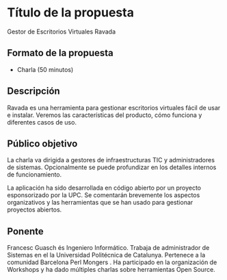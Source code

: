 # Título de la propuesta

Gestor de Escritorios Virtuales Ravada

## Formato de la propuesta

* Charla (50 minutos)

## Descripción

Ravada es una herramienta para gestionar escritorios virtuales fácil de usar
e instalar. Veremos las características del producto, cómo funciona y diferentes
casos de uso.

## Público objetivo

La charla va dirigida a gestores de
infraestructuras TIC y administradores de sistemas.
    Opcionalmente se puede
    profundizar en los detalles internos de funcionamiento.

La aplicación ha sido desarrollada en código abierto por un proyecto esponsorizado
por la UPC. Se comentarán brevemente los aspectos organizativos
y las herramientas que se han usado para gestionar proyectos abiertos.

## Ponente

Francesc Guasch és Ingeniero Informático. Trabaja de administrador de Sistemas en el
la Universidad Politécnica de Catalunya. Pertenece a la comunidad Barcelona Perl Mongers
. Ha participado en la organización de Workshops y ha dado múltiples charlas sobre
herramientas Open Source.
